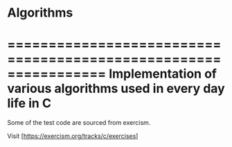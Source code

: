 # Algorithms
================================================================
Implementation of various algorithms used in every day life in C
==================================================================

Some of the test code are sourced from exercism. 

Visit [https://exercism.org/tracks/c/exercises]
